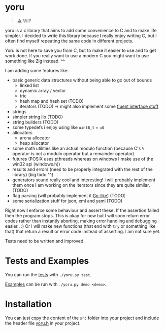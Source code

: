 # yoru
> ⚠️ WIP

yoru is a c library that aims to add some convenience to C and to make life simpler.
I decided to write this library because I really enjoy writing C, but I often find myself repeating the same code in different projects.

Yoru is not here to save you from C, but to make it easier to use and to get work done. If you really want to use a modern C you might want to use
something like Zig instead. ^^

I am adding some features like:
- basic generic data structures without being able to go out of bounds
    - linked list
    - dynamic array / vector
    - trie
    - hash map and hash set (TODO)
    - iterators (TODO) -> might also implement some [fluent interface stuff](https://en.wikipedia.org/wiki/Fluent_interface)
- strings
- simpler string lib (TODO)
- string builders (TODO)
- some typedefs i enjoy using like `uint8_t` = `u8`
- allocators
    - arena allocator
    - heap allocator
- some math utilities like an actual modulo function (because C's `%` operator is not a modulo operator but a remainder operator)
- futures (POSIX uses pthreads whereas on windows I make use of the win32 api (windows.h))
- results and errors (need to be properly integrated with the rest of the library) (big todo ^^)
- generators sound really cool and interesting! I will probably implement them once I am working on the iterators since they are quite similar. (TODO)
- flag parsing (will probably implement it [Go-like](https://gobyexample.com/command-line-flags)) (TODO)
- some serialization stuff for json, xml and yaml (TODO)

Right now I enforce some behaviour and assert these. If the assertion failed then the program stops.
This is okay for now but I will soon return error codes rather than instantly aborting, making error handling
and debugging easier.. :) Or I will make new functions (that end with `try` or something like that) that return a result or error code instead of asserting. I am not sure yet. 

Tests need to be written and improved. 

# Tests and Examples
You can run the [tests](./src/testing/yoru_tests.c) with `./yoru.py test`. 

[Examples](./src/_examples/) can be run with `./yoru.py demo <demo>`. 

# Installation
You can just copy the content of the `src` folder into your project and include the header file [yoru.h](./src/yoru.h) in your project.
